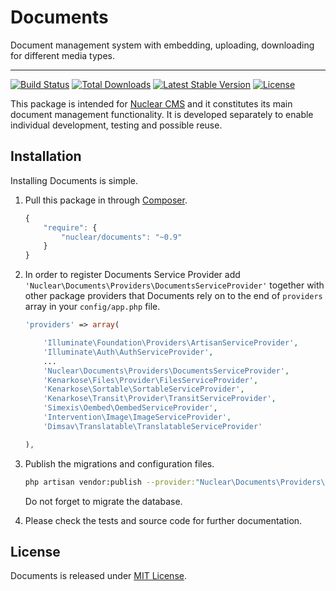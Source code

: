 # Documents
Document management system with embedding, uploading, downloading for different media types.
 
---
[![Build Status](https://travis-ci.org/NuclearCMS/Documents.svg?branch=master)](https://travis-ci.org/NuclearCMS/Documents)
[![Total Downloads](https://poser.pugx.org/Nuclear/Documents/downloads)](https://packagist.org/packages/Nuclear/Documents)
[![Latest Stable Version](https://poser.pugx.org/Nuclear/Documents/version)](https://packagist.org/packages/Nuclear/Documents)
[![License](https://poser.pugx.org/Nuclear/Documents/license)](https://packagist.org/packages/Nuclear/Documents)
 
This package is intended for [Nuclear CMS](https://github.com/NuclearCMS/Nuclear) and it constitutes its main document management functionality. It is developed separately to enable individual development, testing and possible reuse.
 
## Installation
Installing Documents is simple.
 
1. Pull this package in through [Composer](https://getcomposer.org).
    ```js
    {
        "require": {
            "nuclear/documents": "~0.9"
        }
    }
    ```

2. In order to register Documents Service Provider add `'Nuclear\Documents\Providers\DocumentsServiceProvider'` together with other package providers that Documents rely on to the end of `providers` array in your `config/app.php` file.
    ```php
    'providers' => array(
    
        'Illuminate\Foundation\Providers\ArtisanServiceProvider',
        'Illuminate\Auth\AuthServiceProvider',
        ...
        'Nuclear\Documents\Providers\DocumentsServiceProvider',
        'Kenarkose\Files\Provider\FilesServiceProvider',
        'Kenarkose\Sortable\SortableServiceProvider',
        'Kenarkose\Transit\Provider\TransitServiceProvider',
        'Simexis\Oembed\OembedServiceProvider',
        'Intervention\Image\ImageServiceProvider',
        'Dimsav\Translatable\TranslatableServiceProvider'
    
    ),
    ```
    
3. Publish the migrations and configuration files.
    ```bash
    php artisan vendor:publish --provider:"Nuclear\Documents\Providers\DocumentsServiceProvider"
    ```
    Do not forget to migrate the database.

4. Please check the tests and source code for further documentation.
 
## License
Documents is released under [MIT License](https://github.com/NuclearCMS/Documents/blob/master/LICENSE).

